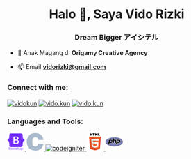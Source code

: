 <h1 align="center">Halo 👋, Saya Vido Rizki</h1>
<h3 align="center">Dream Bigger アイシテル</h3>

- 🔭 Anak Magang di **Origamy Creative Agency**

- 📫 Email **vidorizki@gmail.com**

<h3 align="left">Connect with me:</h3>
<p align="left">
<a href="https://twitter.com/vidokun" target="blank"><img align="center" src="https://cdn.jsdelivr.net/npm/simple-icons@3.0.1/icons/twitter.svg" alt="vidokun" height="30" width="40" /></a>
<a href="https://fb.com/vido.kun" target="blank"><img align="center" src="https://cdn.jsdelivr.net/npm/simple-icons@3.0.1/icons/facebook.svg" alt="vido.kun" height="30" width="40" /></a>
<a href="https://instagram.com/vido.kun" target="blank"><img align="center" src="https://cdn.jsdelivr.net/npm/simple-icons@3.0.1/icons/instagram.svg" alt="vido.kun" height="30" width="40" /></a>
</p>

<h3 align="left">Languages and Tools:</h3>
<p align="left"> <a href="https://getbootstrap.com" target="_blank"> <img src="https://raw.githubusercontent.com/devicons/devicon/master/icons/bootstrap/bootstrap-plain-wordmark.svg" alt="bootstrap" width="40" height="40"/> </a> <a href="https://www.cprogramming.com/" target="_blank"> <img src="https://raw.githubusercontent.com/devicons/devicon/master/icons/c/c-original.svg" alt="c" width="40" height="40"/> </a> <a href="https://codeigniter.com" target="_blank"> <img src="https://cdn.worldvectorlogo.com/logos/codeigniter.svg" alt="codeigniter" width="40" height="40"/> </a> <a href="https://www.w3.org/html/" target="_blank"> <img src="https://raw.githubusercontent.com/devicons/devicon/master/icons/html5/html5-original-wordmark.svg" alt="html5" width="40" height="40"/> </a> <a href="https://www.php.net" target="_blank"> <img src="https://raw.githubusercontent.com/devicons/devicon/master/icons/php/php-original.svg" alt="php" width="40" height="40"/> </a> </p>
